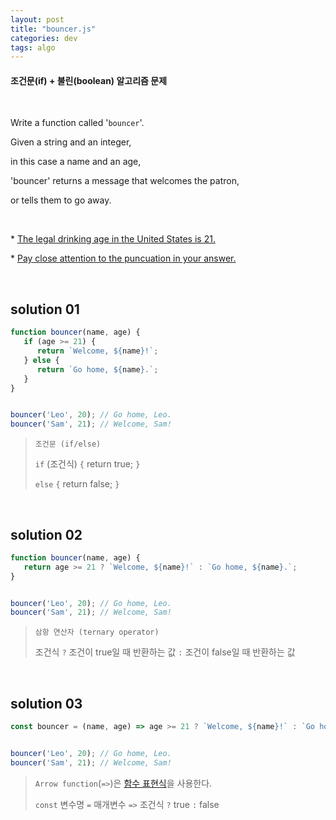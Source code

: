 ```yaml
---
layout: post
title: "bouncer.js"
categories: dev
tags: algo
---
```


#### 조건문(if) + 불린(boolean) 알고리즘 문제

<br>

Write a function called '`bouncer`'.

Given a string and an integer,

in this case a name and an age,

'bouncer' returns a message that welcomes the patron,

or tells them to go away.

<br>

\* <u>The legal drinking age in the United States is 21.</u>

\* <u>Pay close attention to the puncuation in your answer.</u>

<br>

## solution 01

```javascript
function bouncer(name, age) {
   if (age >= 21) {
      return `Welcome, ${name}!`;
   } else {
      return `Go home, ${name}.`;
   }
}


bouncer('Leo', 20);	// Go home, Leo.
bouncer('Sam', 21);	// Welcome, Sam!
```

> `조건문 (if/else)`
>
> `if` (조건식) `{` return true; `}`
>
> `else` `{` return false; `}`

<br>

## solution 02

```javascript
function bouncer(name, age) {
   return age >= 21 ? `Welcome, ${name}!` : `Go home, ${name}.`;
}


bouncer('Leo', 20);	// Go home, Leo.
bouncer('Sam', 21);	// Welcome, Sam!
```

> `삼항 연산자 (ternary operator)`
>
> 조건식 `?` 조건이 true일 때 반환하는 값 `:` 조건이 false일 때 반환하는 값

<br>

## solution 03

```javascript
const bouncer = (name, age) => age >= 21 ? `Welcome, ${name}!` : `Go home, ${name}.`;


bouncer('Leo', 20);	// Go home, Leo.
bouncer('Sam', 21);	// Welcome, Sam!
```

> `Arrow function`(`=>`)은 [함수 표현식](https://dubbsong.github.io/javascript/2017/11/14/js-function-expression/)을 사용한다.
>
> `const` 변수명 `=` 매개변수 `=>` 조건식 `?` true `:` false

<br>